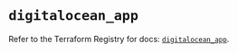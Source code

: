 # `digitalocean_app`

Refer to the Terraform Registry for docs: [`digitalocean_app`](https://registry.terraform.io/providers/digitalocean/digitalocean/2.41.0/docs/resources/app).
